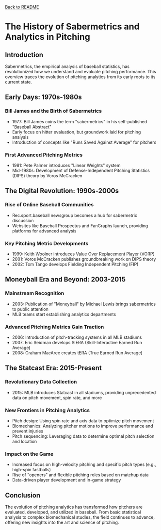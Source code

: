 [Back to README](README.md)

# The History of Sabermetrics and Analytics in Pitching

## Introduction

Sabermetrics, the empirical analysis of baseball statistics, has revolutionized how we understand and evaluate pitching performance. This overview traces the evolution of pitching analytics from its early roots to its current state.

## Early Days: 1970s-1980s

### Bill James and the Birth of Sabermetrics

- 1977: Bill James coins the term "sabermetrics" in his self-published "Baseball Abstract"
- Early focus on hitter evaluation, but groundwork laid for pitching analysis
- Introduction of concepts like "Runs Saved Against Average" for pitchers

### First Advanced Pitching Metrics

- 1981: Pete Palmer introduces "Linear Weights" system
- Mid-1980s: Development of Defense-Independent Pitching Statistics (DIPS) theory by Voros McCracken

## The Digital Revolution: 1990s-2000s

### Rise of Online Baseball Communities

- Rec.sport.baseball newsgroup becomes a hub for sabermetric discussion
- Websites like Baseball Prospectus and FanGraphs launch, providing platforms for advanced analysis

### Key Pitching Metric Developments

- 1999: Keith Woolner introduces Value Over Replacement Player (VORP)
- 2001: Voros McCracken publishes groundbreaking work on DIPS theory
- 2002: Tom Tango develops Fielding Independent Pitching (FIP)

## Moneyball Era and Beyond: 2003-2015

### Mainstream Recognition

- 2003: Publication of "Moneyball" by Michael Lewis brings sabermetrics to public attention
- MLB teams start establishing analytics departments

### Advanced Pitching Metrics Gain Traction

- 2006: Introduction of pitch-tracking systems in all MLB stadiums
- 2007: Eric Seidman develops SIERA (Skill-Interactive Earned Run Average)
- 2008: Graham MacAree creates tERA (True Earned Run Average)

## The Statcast Era: 2015-Present

### Revolutionary Data Collection

- 2015: MLB introduces Statcast in all stadiums, providing unprecedented data on pitch movement, spin rate, and more

### New Frontiers in Pitching Analytics

- Pitch design: Using spin rate and axis data to optimize pitch movement
- Biomechanics: Analyzing pitcher motions to improve performance and prevent injuries
- Pitch sequencing: Leveraging data to determine optimal pitch selection and location

### Impact on the Game

- Increased focus on high-velocity pitching and specific pitch types (e.g., high-spin fastballs)
- Rise of "openers" and flexible pitching roles based on matchup data
- Data-driven player development and in-game strategy

## Conclusion

The evolution of pitching analytics has transformed how pitchers are evaluated, developed, and utilized in baseball. From basic statistical analysis to complex biomechanical studies, the field continues to advance, offering new insights into the art and science of pitching.

